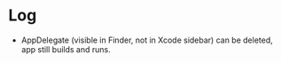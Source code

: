 #  Log

- AppDelegate (visible in Finder, not in Xcode sidebar) can be deleted, app still builds and runs.

